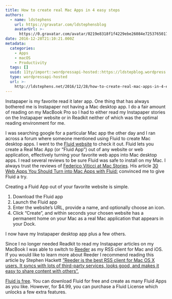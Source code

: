 ```yaml
---
title: How to create real Mac Apps in 4 easy steps
authors:
  - name: ldstephens
    url: https://gravatar.com/ldstephensblog
    avatarUrl: >-
      https://0.gravatar.com/avatar/0219e8318f1f4229ebe26084e7253765017f43ca0c631be37dc6d0b8ad6e40a4?s=96&d=identicon&r=G
date: 2016-12-28T21:10:21.000Z
metadata:
  categories:
    - Apps
    - macOS
    - Productivity
  tags: []
  uuid: 11ty/import::wordpressapi-hosted::https://ldstepblog.wordpress.com/?p=133
  type: wordpressapi-hosted
  url: >-
    http://ldstephens.net/2016/12/28/how-to-create-real-mac-apps-in-4-easy-steps-2/
---
```

Instapaper is my favorite read it later app. One thing that has always bothered me is Instapaper not having a Mac desktop app. I do a fair amount of reading on my MacBook Pro so I had to either read my Instapaper stories on the Instapaper website or in Readkit neither of which was the optimal reading environment for me.

I was searching google for a particular Mac app the other day and I ran across a forum where someone mentioned using Fluid to create Mac desktop apps. I went to the [Fluid website](http://fluidapp.com) to check it out. Fluid lets you create a Real Mac App (or “Fluid App”) out of any website or web application, effectively turning your favorite web apps into Mac desktop apps. I read several reviews to be sure Fluid was safe to install on my Mac. I always trust the reviews of [Federico Viticci at Mac Stories](https://www.macstories.net/author/viticci/). His article [30 Web Apps You Should Turn into Mac Apps with Fluid:](https://www.macstories.net/roundups/30-web-apps-you-should-turn-into-mac-apps-with-fluid/) convinced me to give Fluid a try.

Creating a Fluid App out of your favorite website is simple.

1.  Download the Fluid app
2.  Launch the Fluid app
3.  Enter the website’s URL, provide a name, and optionally choose an icon.
4.  Click “Create”, and within seconds your chosen website has a permanent home on your Mac as a real Mac application that appears in your Dock.

I now have my Instapaper desktop app plus a few others.

Since I no longer needed Readkit to read my Instapaper articles on my MacBook I was able to switch to [Reeder](http://reederapp.com) as my RSS client for Mac and iOS. If you would like to learn more about Reeder I recommend reading this article by Stephen Hackett [”Reeder is the best RSS client for Mac OS X users. It syncs with lots of third-party services, looks good, and makes it easy to share content with others”.](http://thesweetsetup.com/apps/best-rss-reader-os-x/)

[Fluid is free](http://fluidapp.com). You can download Fluid for free and create as many Fluid Apps as you like. However, for $4.99, you can purchase a Fluid License which unlocks a few extra features.